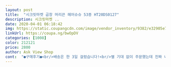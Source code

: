 ```yaml
---
layout: post 
title:  "시크릿마켓 곱창 머리끈 헤어슈슈 53종 HT20DS0127" 
description: 시크릿마켓 ..
date: 2020-04-01 06:18:42 
img: https://static.coupangcdn.com/image/vendor_inventory/9382/e32905e795686209557a7cb8234755fc1464f9772eed2217d7b5e1dfa3b1.jpg 
linkUrl: https://coupa.ng/bwOpDV 
categories: [1008] 
color: 212121 
price: 2800 
author: Ask View Shop 
cont:  "●구매후기●<br/>배송은 한 3일 걸렸습니다!<br/>별 기대 없이 주문했는데 진짜 너무 이뻐요ㅜㅜㅜ여리여리 많이파세요 ㅎㅎ<br/>소재 튼튼하고 봉제 상태 잘 되어 있습니다.<br/> 예쁘게 잘 사용하고 있습니다.<br/> 초2 딸아이 위해 주문했는데 급하게 저도 잘 사용해요.<br/> 고무줄도 쫀쫀한 게 맘에 듭니다.<br/><br/>엄청 짱짱한 고무줄이에요.<br/> 색깔별로 다섯개를 샀는데 저는 체크가 넘 예뻐서 친구들 주고 저도 가지기로 했어요<br/>여러개사면 가격도 저렴한데 무료배송이니까 좋은 것 같아요<br/>역간 바스락바스락한 아노락 재질? 천에<br/>" 
---
```

